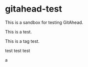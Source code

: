 # gitahead-test

This is a sandbox for testing GitAhead.

This is a test.

This is a tag test.

test test test

a
